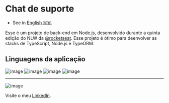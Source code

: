  # **Chat de suporte**

 - See in [English 🇬🇧](./README-en-US.md).

Esse é um projeto de back-end em Node.js, desenvolvido durante a quinta edição do NLW da [@rocketseat](https://github.com/Rocketseat).
Esse projeto é ótimo para deenvolver as stacks de TypeScript, Node.js e TypeORM. 

 ## Linguagens da aplicação
 
![image](https://img.shields.io/badge/Node.js-43853D?style=for-the-badge&logo=node.js&logoColor=white)
![image](https://img.shields.io/badge/TypeScript-007ACC?style=for-the-badge&logo=typescript&logoColor=white)
![image](https://img.shields.io/badge/HTML5-E34F26?style=for-the-badge&logo=html5&logoColor=white)
![image](https://img.shields.io/badge/CSS3-1572B6?style=for-the-badge&logo=css3&logoColor=white)

***
 ![image](https://img.shields.io/badge/LinkedIn-0077B5?style=for-the-badge&logo=linkedin&logoColor=white) 
 
 Visite o meu [LinkedIn](https://www.linkedin.com/in/nathan-de-souza-silva-firmo/). 



